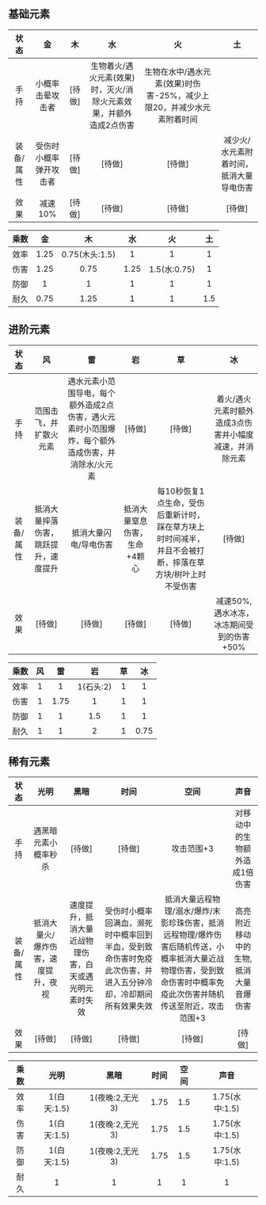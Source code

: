 ## 基础元素

|  状态   |      金      |  木   |                  水                  |                    火                    |          土           |
|:-----:|:-----------:|:----:|:-----------------------------------:|:---------------------------------------:|:--------------------:|
|  手持   |  小概率击晕攻击者   | [待做] | 生物着火/遇火元素(效果)时，灭火/消除火元素效果，并额外造成2点伤害 | 生物在水中/遇水元素(效果)时伤害-25%，减少上限20，并减少水元素附着时间 |                      |
| 装备/属性 | 受伤时小概率弹开攻击者 | [待做] |                [待做]                 |                  [待做]                   | 减少火/水元素附着时间，抵消大量导电伤害 |
|  效果   |    减速10%    | [待做] |                [待做]                 |                  [待做]                   |         [待做]         |

| 乘数 |  金   |      木       |  水   |      火      |  土  |
|:--:|:----:|:------------:|:----:|:-----------:|:---:|
| 效率 | 1.25 | 0.75(木头:1.5) |  1   |      1      |  1  |
| 伤害 | 1.25 |     0.75     | 1.25 | 1.5(水:0.75) |  1  |
| 防御 |  1   |      1       |  1   |      1      |  1  |
| 耐久 | 0.75 |     1.25     |  1   |      1      | 1.5 |

## 进阶元素

|  状态   |         风          |                         雷                         |        岩        |                           草                            |              冰               |
|:-----:|:------------------:|:-------------------------------------------------:|:---------------:|:------------------------------------------------------:|:----------------------------:|
|  手持   |    范围击飞，并扩散火元素     | 遇水元素小范围导电，每个额外造成2点伤害，遇火元素时小范围爆炸，每个额外造成伤害，并消除水/火元素 |      [待做]       |                          [待做]                          | 着火/遇火元素时额外造成3点伤害并小幅度减速，并消除元素 |
| 装备/属性 | 抵消大量摔落伤害，跳跃提升，速度提升 |                    抵消大量闪电/导电伤害                    | 抵消大量窒息伤害，生命+4颗心 | 每10秒恢复1点生命，受伤后重新计时，踩在草方块上时时间减半，并且不会被打断，摔落在草方块/树叶上时不受伤害 |             [待做]             |
|  效果   |        [待做]        |                       [待做]                        |      [待做]       |                          [待做]                          |   减速50%,遇水冰冻，冰冻期间受到的伤害+50%   |

| 乘数 | 风 |  雷   |    岩    | 草 |  冰   |
|:--:|:-:|:----:|:-------:|:-:|:----:|
| 效率 | 1 |  1   | 1(石头:2) | 1 |  1   |
| 伤害 | 1 | 1.75 |    1    | 1 |  1   |
| 防御 | 1 |  1   |   1.5   | 1 |  1   |
| 耐久 | 1 |  1   |    2    | 1 | 0.75 |

## 稀有元素

|  状态   |         光明         |             黑暗              |                           时间                           |                                          空间                                          |         声音          |
|:-----:|:------------------:|:---------------------------:|:------------------------------------------------------:|:------------------------------------------------------------------------------------:|:-------------------:|
|  手持   |     遇黑暗元素小概率秒杀     |            [待做]             |                          [待做]                          |                                        攻击范围+3                                        |   对移动中的生物额外造成1倍伤害   |
| 装备/属性 | 抵消大量火/爆炸伤害，速度提升，夜视 | 速度提升，抵消大量近战物理伤害，白天或遇光明元素时失效 | 受伤时小概率回满血，濒死时中概率回到半血，受到致命伤害时免疫此次伤害，并进入五分钟冷却，冷却期间所有效果失效 | 抵消大量远程物理/溺水/爆炸/末影珍珠伤害，抵消远程物理/爆炸伤害后随机传送，小概率抵消大量近战物理伤害，受到致命伤害时中概率免疫此次伤害并随机传送至附近，攻击范围+3 | 高亮附近移动中的生物,抵消大量音爆伤害 |
|  效果   |        [待做]        |            [待做]             |                          [待做]                          |                                         [待做]                                         |        [待做]         |

| 乘数 |    光明     |     黑暗      |  时间  | 空间  |      声音      |
|:--:|:---------:|:-----------:|:----:|:---:|:------------:|
| 效率 | 1(白天:1.5) | 1(夜晚:2,无光3) | 1.75 | 1.5 | 1.75(水中:1.5) |
| 伤害 | 1(白天:1.5) | 1(夜晚:2,无光3) | 1.75 | 1.5 | 1.75(水中:1.5) |
| 防御 | 1(白天:1.5) | 1(夜晚:2,无光3) | 1.75 | 1.5 | 1.75(水中:1.5) |
| 耐久 |     1     |      1      |  1   |  1  |      1       |
